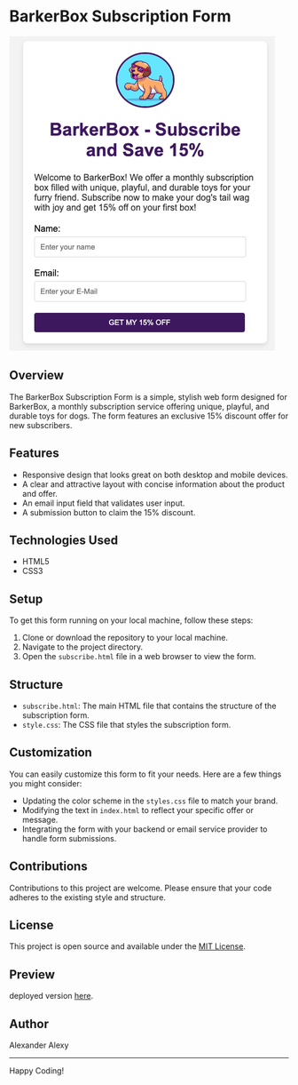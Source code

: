 # BarkerBox Subscription Form
![BarkerBox Subscription Form](./assets/Project-image.jpg)



## Overview
The BarkerBox Subscription Form is a simple, stylish web form designed for BarkerBox, a monthly subscription service offering unique, playful, and durable toys for dogs. The form features an exclusive 15% discount offer for new subscribers.

## Features
- Responsive design that looks great on both desktop and mobile devices.
- A clear and attractive layout with concise information about the product and offer.
- An email input field that validates user input.
- A submission button to claim the 15% discount.

## Technologies Used
- HTML5
- CSS3

## Setup
To get this form running on your local machine, follow these steps:

1. Clone or download the repository to your local machine.
2. Navigate to the project directory.
3. Open the `subscribe.html` file in a web browser to view the form.

## Structure
- `subscribe.html`: The main HTML file that contains the structure of the subscription form.
- `style.css`: The CSS file that styles the subscription form.

## Customization
You can easily customize this form to fit your needs. Here are a few things you might consider:
- Updating the color scheme in the `styles.css` file to match your brand.
- Modifying the text in `index.html` to reflect your specific offer or message.
- Integrating the form with your backend or email service provider to handle form submissions.

## Contributions
Contributions to this project are welcome. Please ensure that your code adheres to the existing style and structure.

## License
This project is open source and available under the [MIT License](LICENSE).

## Preview

deployed version [here](https://www.ikea.com/).

## Author
Alexander Alexy

---

Happy Coding!
